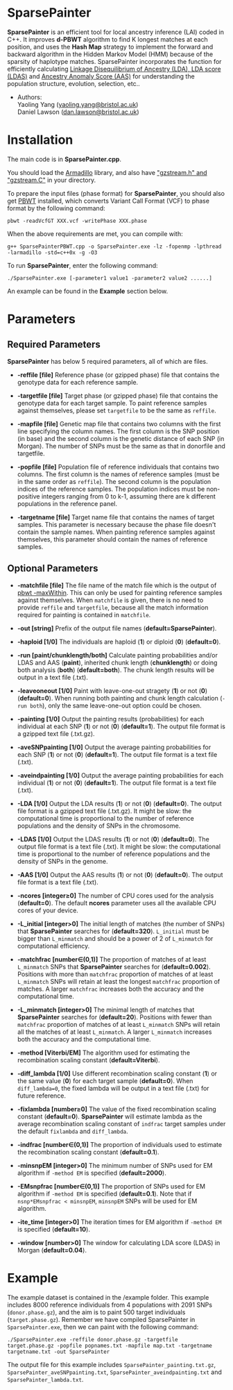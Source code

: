 # SparsePainter
**SparsePainter** is an efficient tool for local ancestry inference (LAI) coded in C++. It improves **d-PBWT** algorithm to find K longest matches at each position, and uses the **Hash Map** strategy to implement the forward and backward algorithm in the Hidden Markov Model (HMM) because of the sparsity of haplotype matches. SparsePainter incorporates the function for efficiently calculating [Linkage Disequilibrium of Ancestry (LDA), LDA score (LDAS)](https://github.com/YaolingYang/LDAandLDAscore) and [Ancestry Anomaly Score (AAS)](https://github.com/danjlawson/ms_paper) for understanding the population structure, evolution, selection, etc..  

-   Authors:  
    Yaoling Yang (<yaoling.yang@bristol.ac.uk>)  
    Daniel Lawson (<dan.lawson@bristol.ac.uk>)

# Installation

The main code is in **SparsePainter.cpp**.

You should load the [Armadillo](https://arma.sourceforge.net/download.html) library, and also have ["gzstream.h" and "gzstream.C"](https://www.cs.unc.edu/Research/compgeom/gzstream/) in your directory. 

To prepare the input files (phase format) for **SparsePainter**, you should also get [PBWT](https://github.com/richarddurbin/pbwt) installed, which converts Variant Call Format (VCF) to phase format by the following command:

``
pbwt -readVcfGT XXX.vcf -writePhase XXX.phase
``

When the above requirements are met, you can compile with:

``
g++ SparsePainterPBWT.cpp -o SparsePainter.exe -lz -fopenmp -lpthread -larmadillo -std=c++0x -g -O3
``

To run **SparsePainter**, enter the following command:

``
./SparsePainter.exe [-parameter1 value1 -parameter2 value2 ......]
``

An example can be found in the **Example** section below.

# Parameters

## Required Parameters

**SparsePainter** has below 5 required parameters, all of which are files.

* **-reffile [file]** Reference phase (or gzipped phase) file that contains the genotype data for each reference sample.

* **-targetfile [file]** Target phase (or gzipped phase) file that contains the genotype data for each target sample. To paint reference samples against themselves, please set ``targetfile`` to be the same as ``reffile``.

* **-mapfile [file]** Genetic map file that contains two columns with the first line specifying the column names. The first column is the SNP position (in base) and the second column is the genetic distance of each SNP (in Morgan). The number of SNPs must be the same as that in donorfile and targetfile.

* **-popfile [file]** Population file of reference individuals that contains two columns. The first column is the names of reference samples (must be in the same order as ``reffile``). The second column is the population indices of the reference samples. The population indices must be non-positive integers ranging from 0 to k-1, assuming there are k different populations in the reference panel.

* **-targetname [file]** Target name file that contains the names of target samples. This parameter is necessary because the phase file doesn't contain the sample names. When painting reference samples against themselves, this parameter should contain the names of reference samples.

## Optional Parameters

* **-matchfile [file]** The file name of the match file which is the output of [pbwt -maxWithin](https://github.com/danjlawson/pbwt/blob/master/pbwtMain.c). This can only be used for painting reference samples against themselves. When ``matchfile`` is given, there is no need to provide ``reffile`` and ``targetfile``, because all the match information required for painting is contained in ``matchfile``.

* **-out [string]** Prefix of the output file names (**default=SparsePainter**).

* **-haploid [1/0]** The individuals are haploid (**1**) or diploid (**0**) (**default=0**).

* **-run [paint/chunklength/both]** Calculate painting probabilities and/or LDAS and AAS (**paint**), inherited chunk length (**chunklength**) or doing both analysis (**both**) (**default=both**). The chunk length results will be output in a text file (.txt).

* **-leaveoneout [1/0]** Paint with leave-one-out stragety (**1**) or not (**0**) (**default=0**). When running both painting and chunk length calculation (``-run both``), only the same leave-one-out option could be chosen.

* **-painting [1/0]** Output the painting results (probabilities) for each individual at each SNP (**1**) or not (**0**) (**default=1**). The output file format is a gzipped text file (.txt.gz).

* **-aveSNPpainting [1/0]** Output the average painting probabilities for each SNP (**1**) or not (**0**) (**default=1**). The output file format is a text file (.txt).

* **-aveindpainting [1/0]** Output the average painting probabilities for each individual (**1**) or not (**0**) (**default=1**). The output file format is a text file (.txt).

* **-LDA [1/0]** Output the LDA results (**1**) or not (**0**) (**default=0**). The output file format is a gzipped text file (.txt.gz). It might be slow: the computational time is proportional to the number of reference populations and the density of SNPs in the chromosome.

* **-LDAS [1/0]** Output the LDAS results (**1**) or not (**0**) (**default=0**). The output file format is a text file (.txt). It might be slow: the computational time is proportional to the number of reference populations and the density of SNPs in the genome.

* **-AAS [1/0]** Output the AAS results (**1**) or not (**0**) (**default=0**). The output file format is a text file (.txt).

* **-ncores [integer&ge;0]** The number of CPU cores used for the analysis (**default=0**). The default **ncores** parameter uses all the available CPU cores of your device.

* **-L_initial [integer>0]** The initial length of matches (the number of SNPs) that **SparsePainter** searches for (**default=320**). ``L_initial`` must be bigger than ``L_minmatch`` and should be a power of 2 of ``L_minmatch`` for computational efficiency.

* **-matchfrac [number&isin;(0,1)]** The proportion of matches of at least ``L_minmatch`` SNPs that **SparsePainter** searches for (**default=0.002**). Positions with more than ``matchfrac`` proportion of matches of at least ``L_minmatch`` SNPs will retain at least the longest ``matchfrac`` proportion of matches. A larger ``matchfrac`` increases both the accuracy and the computational time.

* **-L_minmatch [integer>0]** The minimal length of matches that **SparsePainter** searches for (**default=20**). Positions with fewer than ``matchfrac`` proportion of matches of at least ``L_minmatch`` SNPs will retain all the matches of at least ``L_minmatch``. A larger ``L_minmatch`` increases both the accuracy and the computational time.

* **-method [Viterbi/EM]** The algorithm used for estimating the recombination scaling constant (**default=Viterbi**).

* **-diff_lambda [1/0]** Use different recombination scaling constant (**1**) or the same value (**0**) for each target sample (**default=0**). When ``diff_lambda=0``, the fixed lambda will be output in a text file (.txt) for future reference.

* **-fixlambda [number&ge;0]** The value of the fixed recombination scaling constant (**default=0**). **SparsePainter** will estimate lambda as the average recombination scaling constant of ``indfrac`` target samples under the default ``fixlambda`` and ``diff_lambda``.

* **-indfrac [number&isin;(0,1)]** The proportion of individuals used to estimate the recombination scaling constant (**default=0.1**).

* **-minsnpEM [integer>0]** The minimum number of SNPs used for EM algorithm if ``-method EM`` is specified (**default=2000**).

* **-EMsnpfrac [number&isin;(0,1)]** The proportion of SNPs used for EM algorithm if ``-method EM`` is specified (**default=0.1**). Note that if ``nsnp*EMsnpfrac < minsnpEM``, ``minsnpEM`` SNPs will be used for EM algorithm.

* **-ite_time [integer>0]** The iteration times for EM algorithm if ``-method EM`` is specified (**default=10**).

* **-window [number>0]** The window for calculating LDA score (LDAS) in Morgan (**default=0.04**).

# Example
The example dataset is contained in the /example folder. This example includes 8000 reference individuals from 4 populations with 2091 SNPs (``donor.phase.gz``), and the aim is to paint 500 target individuals (``target.phase.gz``). Remember we have compiled SparsePainter in ``SparsePainter.exe``, then we can paint with the following command:

``
./SparsePainter.exe -reffile donor.phase.gz -targetfile target.phase.gz -popfile popnames.txt -mapfile map.txt -targetname targetname.txt -out SparsePainter
``

The output file for this example includes ``SparsePainter_painting.txt.gz``, ``SparsePainter_aveSNPpainting.txt``, ``SparsePainter_aveindpainting.txt`` and ``SparsePainter_lambda.txt``.
